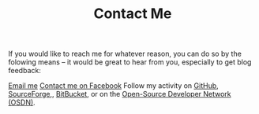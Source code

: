 ﻿---
layout: page
title: Contact Me
description: "Nathaniel Schmidt contact information"
permalink: /contact/
---

If you would like to reach me for whatever reason, you can do so by the folowing means – it would be great to hear from you, especially to get blog feedback:

[Email me](mailto:schmidty2244@gmail.com)
[Contact me on Facebook](https://www.facebook.com/nschmidtblog/)
Follow my activity on [GitHub](https://github.com/njsch), [SourceForge](https://sourceforge.net/u/njschmidt/),, [BitBucket](https://bitbucket.org/njsch/), or on the [Open-Source Developer Network (OSDN)](https://osdn.net/users/njsch/).